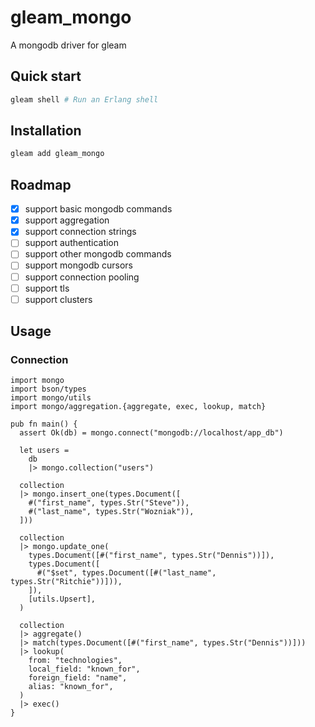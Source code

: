 # gleam_mongo

A mongodb driver for gleam

## Quick start

```sh
gleam shell # Run an Erlang shell
```

## Installation

```sh
gleam add gleam_mongo
```

## Roadmap

- [x] support basic mongodb commands
- [x] support aggregation
- [x] support connection strings
- [ ] support authentication
- [ ] support other mongodb commands
- [ ] support mongodb cursors
- [ ] support connection pooling
- [ ] support tls
- [ ] support clusters

## Usage

### Connection

```gleam
import mongo
import bson/types
import mongo/utils
import mongo/aggregation.{aggregate, exec, lookup, match}

pub fn main() {
  assert Ok(db) = mongo.connect("mongodb://localhost/app_db")

  let users =
    db
    |> mongo.collection("users")

  collection
  |> mongo.insert_one(types.Document([
    #("first_name", types.Str("Steve")),
    #("last_name", types.Str("Wozniak")),
  ]))

  collection
  |> mongo.update_one(
    types.Document([#("first_name", types.Str("Dennis"))]),
    types.Document([
      #("$set", types.Document([#("last_name", types.Str("Ritchie"))])),
    ]),
    [utils.Upsert],
  )

  collection
  |> aggregate()
  |> match(types.Document([#("first_name", types.Str("Dennis"))]))
  |> lookup(
    from: "technologies",
    local_field: "known_for",
    foreign_field: "name",
    alias: "known_for",
  )
  |> exec()
}
```
